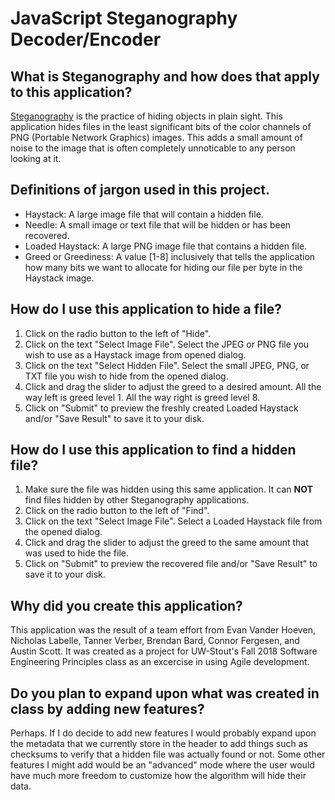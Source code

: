 # JavaScript Steganography Decoder/Encoder
## What is Steganography and how does that apply to this application?
[Steganography](https://en.wikipedia.org/wiki/Steganography) is the practice of hiding objects in plain sight. This application hides files in the least significant bits of the color channels of PNG (Portable Network Graphics) images. This adds a small amount of noise to the image that is often completely unnoticable to any person looking at it. 
## Definitions of jargon used in this project.
 * Haystack: A large image file that will contain a hidden file.
 * Needle: A small image or text file that will be hidden or has been recovered.
 * Loaded Haystack: A large PNG image file that contains a hidden file.
 * Greed or Greediness: A value [1-8] inclusively that tells the application how many bits we want to allocate for hiding our file per byte in the Haystack image.
## How do I use this application to hide a file?
 1. Click on the radio button to the left of "Hide".
 2. Click on the text "Select Image File". Select the JPEG or PNG file you wish to use as a Haystack image from opened dialog.
 3. Click on the text "Select Hidden File". Select the small JPEG, PNG, or TXT file you wish to hide from the opened dialog.
 4. Click and drag the slider to adjust the greed to a desired amount. All the way left is greed level 1. All the way right is greed level 8. 
 5. Click on "Submit" to preview the freshly created Loaded Haystack and/or "Save Result" to save it to your disk.
## How do I use this application to find a hidden file?
 1. Make sure the file was hidden using this same application. It can **NOT** find files hidden by other Steganography applications.
 2. Click on the radio button to the left of "Find".
 3. Click on the text "Select Image File". Select a Loaded Haystack file from the opened dialog. 
 4. Click and drag the slider to adjust the greed to the same amount that was used to hide the file. 
 5. Click on "Submit" to preview the recovered file and/or "Save Result" to save it to your disk. 
## Why did you create this application?
This application was the result of a team effort from Evan Vander Hoeven, Nicholas Labelle, Tanner Verber, Brendan Bard, Connor Fergesen, and Austin Scott. It was created as a project for UW-Stout's Fall 2018 Software Engineering Principles class as an excercise in using Agile development. 
## Do you plan to expand upon what was created in class by adding new features?
Perhaps. If I do decide to add new features I would probably expand upon the metadata that we currently store in the header to add things such as checksums to verify that a hidden file was actually found or not. Some other features I might add would be an "advanced" mode where the user would have much more freedom to customize how the algorithm will hide their data.
